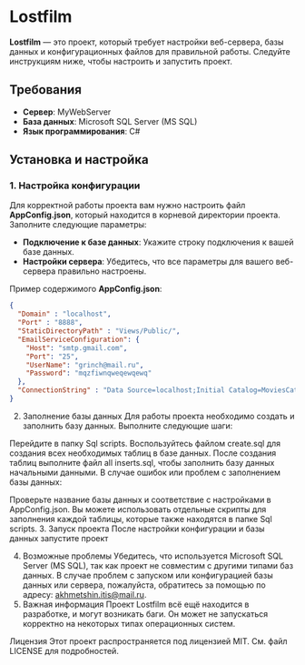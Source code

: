 # Lostfilm

**Lostfilm** — это проект, который требует настройки веб-сервера, базы данных и конфигурационных файлов для правильной работы. Следуйте инструкциям ниже, чтобы настроить и запустить проект.

## Требования

- **Сервер**: MyWebServer
- **База данных**: Microsoft SQL Server (MS SQL)
- **Язык программирования**: C#

## Установка и настройка

### 1. Настройка конфигурации

Для корректной работы проекта вам нужно настроить файл **AppConfig.json**, который находится в корневой директории проекта. Заполните следующие параметры:

- **Подключение к базе данных**: Укажите строку подключения к вашей базе данных.
- **Настройки сервера**: Убедитесь, что все параметры для вашего веб-сервера правильно настроены.

Пример содержимого **AppConfig.json**:

```json
{
  "Domain" : "localhost",
  "Port" : "8888", 
  "StaticDirectoryPath" : "Views/Public/",
  "EmailServiceConfiguration": {
    "Host": "smtp.gmail.com",
    "Port": "25",
    "UserName": "grinch@mail.ru",
    "Password": "mqzfiwnqweqewqewq"
  },
  "ConnectionString" : "Data Source=localhost;Initial Catalog=MoviesCatalog;User ID=sa;Password=P@ssw0rd;Trust Server Certificate=true;"
}
```
2. Заполнение базы данных
Для работы проекта необходимо создать и заполнить базу данных. Выполните следующие шаги:

Перейдите в папку Sql scripts.
Воспользуйтесь файлом create.sql для создания всех необходимых таблиц в базе данных.
После создания таблиц выполните файл all inserts.sql, чтобы заполнить базу данных начальными данными.
В случае ошибок или проблем с заполнением базы данных:

Проверьте название базы данных и соответствие с настройками в AppConfig.json.
Вы можете использовать отдельные скрипты для заполнения каждой таблицы, которые также находятся в папке Sql scripts.
3. Запуск проекта
После настройки конфигурации и базы данных запустите проект

4. Возможные проблемы
Убедитесь, что используется Microsoft SQL Server (MS SQL), так как проект не совместим с другими типами баз данных.
В случае проблем с запуском или конфигурацией базы данных или сервера, пожалуйста, обратитесь за помощью по адресу: akhmetshin.itis@mail.ru.
5. Важная информация
Проект Lostfilm всё ещё находится в разработке, и могут возникать баги. Он может не запускаться корректно на некоторых типах операционных систем.

Лицензия
Этот проект распространяется под лицензией MIT. См. файл LICENSE для подробностей.